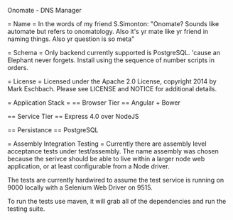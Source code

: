 Onomate - DNS Manager

= Name = 
In the words of my friend S.Simonton:
"Onomate? Sounds like automate but refers to onomatology. Also it's yr mate like yr friend in naming things. Also yr question is so meta"

= Schema =
Only backend currently supported is PostgreSQL.  'cause an Elephant never forgets.
Install using the sequence of number scripts in orders.

= License =
Licensed under the Apache 2.0 License, copyright 2014 by Mark Eschbach.  Please see LICENSE and NOTICE for additional details.

= Application Stack =
== Browser Tier ==
Angular + Bower

== Service Tier ==
Express 4.0 over NodeJS

== Persistance ==
PostgreSQL

= Assembly Integration Testing =
Currently there are assembly level acceptance tests under test/assembly.  The name assembly was chosen because the serivce should be able to live within a larger node web application, or at least configurable from a Node driver.

The tests are currently hardwired to assume the test service is running on 9000 locally with a Selenium Web Driver on 9515.

To run the tests use maven, it will grab all of the dependencies and run the testing suite.

